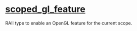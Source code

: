 # [scoped_gl_feature](scoped_gl_feature.hpp)

RAII type to enable an OpenGL feature for the current scope.